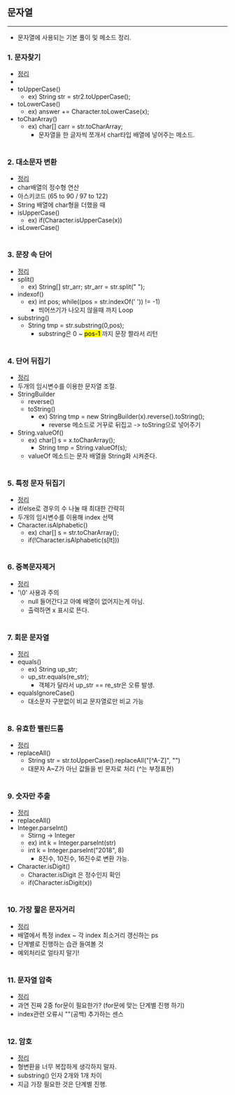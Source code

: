## 문자열
-------------------------
- 문자열에 사용되는 기본 풀이 및 메소드 정리.

### 1. 문자찾기 
- [정리](https://github.com/ssu18/TIL/blob/main/Problem%20Solving/Inflearn/String/P1.md)
- 
- toUpperCase()
  - ex) String str = str2.toUpperCase();
- toLowerCase()
  - ex)  answer += Character.toLowerCase(x);
- toCharArray() 
  - ex) char[] carr = str.toCharArray;
    - 문자열을 한 글자씩 쪼개서 char타입 배열에 넣어주는 메소드.<br><br>
### 2. 대소문자 변환
- [정리](https://github.com/ssu18/TIL/blob/main/Problem%20Solving/Inflearn/String/P2.md)
- char배열의 정수형 연산 
- 아스키코드 (65 to 90 / 97 to 122)
- String 배열에 char형을 더했을 때
- isUpperCase()
  - ex) if(Character.isUpperCase(x))
- isLowerCase()<br><br>
### 3. 문장 속 단어
- [정리](https://github.com/ssu18/TIL/blob/main/Problem%20Solving/Inflearn/String/P3.md)
- split()
  - ex) String[] str_arr; str_arr = str.split(" ");
- indexof()
  - ex) int pos;  while((pos = str.indexOf(' ')) != -1)
    - 띄어쓰기가 나오지 않을때 까지 Loop
- substring()
  -  String tmp = str.substring(0,pos); 
     -  substring은 0 ~ <mark> pos-1 </mark>까지 문장 짤라서 리턴  <br><br>
### 4. 단어 뒤집기
- [정리](https://github.com/ssu18/TIL/blob/main/Problem%20Solving/Inflearn/String/P4.md)
- 두개의 임시변수를 이용한 문자열 조절.
- StringBuilder
  - reverse()
  - toString()
    - ex)  String tmp = new StringBuilder(x).reverse().toString();
      -  reverse 메소드로 거꾸로 뒤집고 -> toString으로 넣어주기
- String.valueOf()
  - ex)  char[] s = x.toCharArray();   
    - String tmp = String.valueOf(s); 
  - valueOf 메소드는 문자 배열을 String화 시켜준다.
<br><br>
### 5. 특정 문자 뒤집기
- [정리](https://github.com/ssu18/TIL/blob/main/Problem%20Solving/Inflearn/String/P5.md)
- if/else로 경우의 수 나눌 때 최대한 간략히
- 두개의 임시변수를 이용해 index 선택
- Character.isAlphabetic()
  - ex) char[] s = str.toCharArray();
  -  if(!Character.isAlphabetic(s[lt]))
 <br><br>
### 6. 중복문자제거
- [정리](https://github.com/ssu18/TIL/blob/main/Problem%20Solving/Inflearn/String/P6.md)
- '\0' 사용과 주의 
  - null 들어간다고 아예 배열이 없어지는게 아님.
  - 출력하면 x 표시로 뜬다. <br><br>
### 7. 회문 문자열
- [정리](https://github.com/ssu18/TIL/blob/main/Problem%20Solving/Inflearn/String/P7.md)
- equals()
  - ex)  String up_str; 
  - up_str.equals(re_str);
    - 객체가 달라서 up_str == re_str은 오류 발생.
- equalsIgnoreCase() 
  - 대소문자 구분없이 비교 문자열로만 비교 가능
  <br><br>
### 8. 유효한 팰린드롬
- [정리](https://github.com/ssu18/TIL/blob/main/Problem%20Solving/Inflearn/String/P8.md)
- replaceAll() 
  - String str = str.toUpperCase().replaceAll("[^A-Z]", "")
  - 대문자 A~Z가 아닌 값들을 빈 문자로 처리 (^는 부정표현)
  <br><br>
### 9. 숫자만 추출
- [정리](https://github.com/ssu18/TIL/blob/main/Problem%20Solving/Inflearn/String/P9.md)
- replaceAll()
- Integer.parseInt()
  - Stirng -> Integer
  - ex) int k = Integer.parseInt(str)
  - int k = Integer.parseInt("2018", 8) 
    - 8진수, 10진수, 16진수로 변환 가능.
- Character.isDigit() 
  - Character.isDigit 은 정수인지 확인
  - if(Character.isDigit(x)) <br><br>
### 10. 가장 짧은 문자거리
- [정리](https://github.com/ssu18/TIL/blob/main/Problem%20Solving/Inflearn/String/P10.md)
- 배열에서 특정 index ~ 각 index 최소거리 갱신하는 ps
- 단계별로 진행하는 습관 들여볼 것
- 예외처리로 얼타지 말기! <br><br>
### 11. 문자열 압축
- [정리](https://github.com/ssu18/TIL/blob/main/Problem%20Solving/Inflearn/String/P11.md)
- 과연 진짜 2중 for문이 필요한가? (for문에 맞는 단계별 진행 하기)
- index관련 오류시 ""(공백) 추가하는 센스 <br><br>
### 12. 암호
- [정리](https://github.com/ssu18/TIL/blob/main/Problem%20Solving/Inflearn/String/P12.md)
- 형변환을 너무 복잡하게 생각하지 말자.
- substring() 인자 2개와 1개 차이
- 지금 가장 필요한 것은 단계별 진행.
